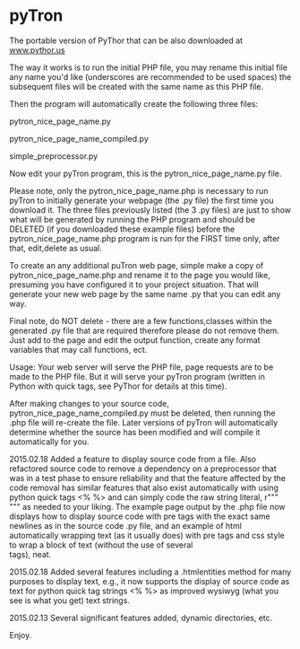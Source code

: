 pyTron
=======================

The portable version of PyThor that can be also downloaded at www.pythor.us 

The way it works is to run the initial PHP file, you may rename this initial file any name you'd like (underscores are recommended to be used spaces)
the subsequent files will be created with the same name as this PHP file.

Then the program will automatically create the following three files:

pytron_nice_page_name.py

pytron_nice_page_name_compiled.py

simple_preprocessor.py



Now edit your pyTron program, this is the pytron_nice_page_name.py file.

Please note, only the pytron_nice_page_name.php is necessary to run pyTron to initially generate your webpage (the .py file) the first time you download it.  The three files previously listed (the 3 .py files) are just to show what will be generated by running the PHP program and should be DELETED (if you downloaded these example files) before the pytron_nice_page_name.php program is run for the FIRST time only, after that, edit,delete as usual.

To create an any additional puTron web page, simple make a copy of pytron_nice_page_name.php and rename it to the page you would like, presuming you have configured it to your project situation.  That will generate your new web page by the same name .py that you can edit any way.

Final note, do NOT delete - there are a few functions,classes within the generated .py file that are required therefore please do not remove them.  Just add to the page and edit the output function, create any format variables that may call functions, ect.


Usage:  Your web server will serve the PHP file, page requests are to be made to the PHP file.  But it will serve your pyTron program (written in Python with quick tags, see PyThor for details at this time).

After making changes to your source code, pytron_nice_page_name_compiled.py must be deleted, then running the .php file will re-create the file.
Later versions of pyTron will automatically determine whether the source has been modified and will compile it automatically for you.


2015.02.18
Added a feature to display source code from a file.  Also refactored source code to remove a dependency on a preprocessor that was in a test phase to ensure reliability and that the feature affected by the code removal has similar features that also exist automatically with using python quick tags <% %> and can simply code the raw string literal, r""" """ as needed to your liking. 
The example page output by the .php file now displays how to display source code with pre tags with the exact same newlines as in the source code .py file, and an example of html automatically wrapping text (as it usually does) with pre tags and css style to wrap a block of text (without the use of several <br> tags), neat.  

2015.02.18
Added several features including a .htmlentities method for many purposes to display text, e.g., it now supports the display of source code as text for python quick tag strings <% %> as improved wysiwyg (what you see is what you get) text strings. 

2015.02.13
Several significant features added, dynamic directories, etc.


Enjoy.

